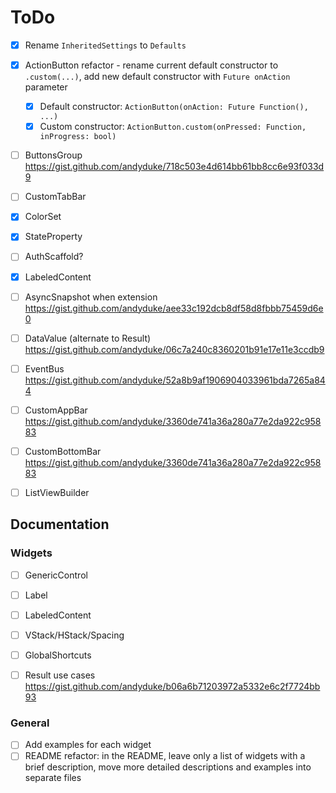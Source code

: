 
# ToDo

- [x] Rename `InheritedSettings` to `Defaults`
- [x] ActionButton refactor - rename current default constructor to `.custom(...)`, add new default constructor with `Future onAction` parameter
  - [x] Default constructor: `ActionButton(onAction: Future Function(), ...)`
  - [x] Custom constructor: `ActionButton.custom(onPressed: Function, inProgress: bool)`
- [ ] ButtonsGroup https://gist.github.com/andyduke/718c503e4d614bb61bb8cc6e93f033d9
- [ ] CustomTabBar
- [x] ColorSet
- [x] StateProperty
- [ ] AuthScaffold?
- [x] LabeledContent
- [ ] AsyncSnapshot when extension https://gist.github.com/andyduke/aee33c192dcb8df58d8fbbb75459d6e0
- [ ] DataValue (alternate to Result) https://gist.github.com/andyduke/06c7a240c8360201b91e17e11e3ccdb9
- [ ] EventBus https://gist.github.com/andyduke/52a8b9af1906904033961bda7265a844
- [ ] CustomAppBar https://gist.github.com/andyduke/3360de741a36a280a77e2da922c95883
- [ ] CustomBottomBar https://gist.github.com/andyduke/3360de741a36a280a77e2da922c95883
- [ ] ListViewBuilder


## Documentation

### Widgets

- [ ] GenericControl
- [ ] Label
- [ ] LabeledContent
- [ ] VStack/HStack/Spacing
- [ ] GlobalShortcuts
- [ ] Result use cases https://gist.github.com/andyduke/b06a6b71203972a5332e6c2f7724bb93


### General

- [ ] Add examples for each widget
- [ ] README refactor:
      in the README, leave only a list of widgets with a brief description, move more detailed descriptions and examples into separate files
